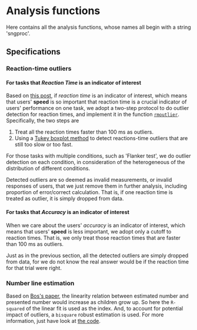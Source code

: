 # Analysis functions

Here contains all the analysis functions, whose names all begin with a string 'sngproc'.

## Specifications

### Reaction-time outliers

#### For tasks that *Reaction Time* is an indicator of interest

Based on [this post](http://condor.depaul.edu/dallbrit/extra/resources/ReactionTimeData-2017-4-4.html), if *reaction time* is an indicator of interest, which means that users' **speed** is so important that reaction time is a crucial indicator of users' performance on one task, we adopt a two-step protocol to do outlier detection for reaction times, and implement it in the function [`rmoutlier`](rmoutlier.m). Specifically, the two steps are

1. Treat all the reaction times faster than 100 ms as outliers.
1. Using a [Tukey boxplot method](https://en.wikipedia.org/wiki/Box_plot) to detect reactions-time outliers that are still too slow or too fast.

For those tasks with multiple conditions, such as 'Flanker test', we do outlier detection on each condition, in consideration of the heterogeneous of the distribution of different conditions.

Detected outliers are so deemed as invalid measurements, or invalid responses of users, that we just remove them in further analysis, including proportion of error/correct calculation. That is, if one reaction time is treated as outlier, it is simply dropped from data.

#### For tasks that *Accuracy* is an indicator of interest

When we care about the users' *accuracy* is an indicator of interest, which means that users' **speed** is less important, we adopt only a cutoff to reaction times. That is, we only treat those reaction times that are faster than 100 ms as outliers.

Just as in the previous section, all the detected outliers are simply dropped from data, for we do not know the real answer would be if the reaction time for that trial were right.

### Number line estimation

Based on [Bos's paper](https://doi.org/10.1016/j.jecp.2015.02.002), the linearity relation between estimated number and presented number would increase as children grow up. So here the `R-squared` of the linear fit is used as the index. And, to account for potential impact of outliers, a `bisquare` robust estimation is used. For more information, just have look at [the code](sngprocLE.m).
